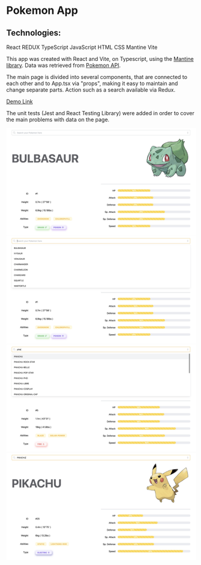 # Pokemon App

## Technologies:

React
REDUX
TypeScript 
JavaScript
HTML
CSS
Mantine
Vite

This app was created with React and Vite, on Typescript, using the [Mantine library](https://mantine.dev/pages/getting-started/). 
Data was retrieved from [Pokemon API](https://pokeapi.co).

The main page is divided into several components, that are connected to each other and to App.tsx via "props", making it easy to maintain and change separate parts. 
Action such as a search available via Redux.

[Demo Link](https://novak-k.github.io/pokemonApp/)

The unit tests (Jest and React Testing Library) were added in order to cover the main problems with data on the page. 

![](https://github.com/novak-k/pokemonApp/blob/develop/screenshots/1.jpg)
![](https://github.com/novak-k/pokemonApp/blob/develop/screenshots/2.jpg)
![](https://github.com/novak-k/pokemonApp/blob/develop/screenshots/3.jpg)
![](https://github.com/novak-k/pokemonApp/blob/develop/screenshots/4.jpg)
